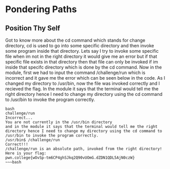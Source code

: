 # Pondering Paths
## Position Thy Self
Got to know more about the cd command which stands for change directory, cd is used to go into some specific directory and then invoke some program inside that directory.
Lets say I try to invoke some specific file when im not in the right directory it would give me an error but if that specific file exists in that directory then that file can only be invoked if im inside that specifc directory which is done by the cd command.
Now in the module, first we had to input the command /challenge/run which is incorrect and it gave me the error which can be seen below in the code. 
As I changed my directory to /usr/bin, now the file was invoked correctly and I recieved the flag.
In the module it says that the terminal would tell me the right directory hence I need to change my directory using the cd command to /usr/bin to invoke the program correctly.
~~~
bash
challenge/run
Incorrect...
You are not currently in the /usr/bin directory
and in the module it says that the terminal would tell me the right directory hence I need to change my directory using the cd command to /usr/bin to invoke the program correctly.
/usr/bin$ /challenge/run
Correct!!!
/challenge/run is an absolute path, invoked from the right directory!
Here is your flag:
pwn.college{wOvSp-tm6CP4ghSJkq2Q90vUOmG.dZDN1QDL5AjN0czW}
~~~bash
